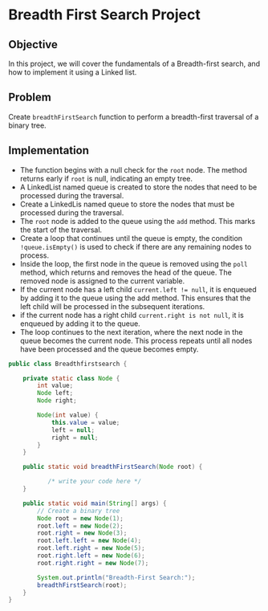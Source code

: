 # Breadth First Search Project



## Objective

In this project, we will cover the fundamentals of a Breadth-first search, and how to implement it using a Linked list.


## Problem


Create `breadthFirstSearch` function to perform a breadth-first traversal of a binary tree.

## Implementation

* The function begins with a null check for the `root` node. The method returns early if `root` is null, indicating an empty tree.
* A LinkedList named queue is created to store the nodes that need to be processed during the traversal.
* Create a LinkedLis named queue  to store the nodes that must be processed during the traversal.
* The `root` node is added to the queue using the `add` method. This marks the start of the traversal.
* Create a loop that continues until the queue is empty, the condition `!queue.isEmpty()` is used to check if there are any remaining nodes to process.
* Inside the loop, the first node in the queue is removed using the `poll` method, which returns and removes the head of the queue. The removed node is assigned to the current variable.
* If the current node has a left child `current.left != null`, it is enqueued by adding it to the queue using the add method. This ensures that the left child will be processed in the subsequent iterations.
* if the current node has a right child `current.right is not null`, it is enqueued by adding it to the queue.
* The loop continues to the next iteration, where the next node in the queue becomes the current node. This process repeats until all nodes have been processed and the queue becomes empty.

```java
public class Breadthfirstsearch {

    private static class Node {
        int value;
        Node left;
        Node right;

        Node(int value) {
            this.value = value;
            left = null;
            right = null;
        }
    }

    public static void breadthFirstSearch(Node root) {

           /* write your code here */
    }

    public static void main(String[] args) {
        // Create a binary tree
        Node root = new Node(1);
        root.left = new Node(2);
        root.right = new Node(3);
        root.left.left = new Node(4);
        root.left.right = new Node(5);
        root.right.left = new Node(6);
        root.right.right = new Node(7);

        System.out.println("Breadth-First Search:");
        breadthFirstSearch(root);
    }
}

```
